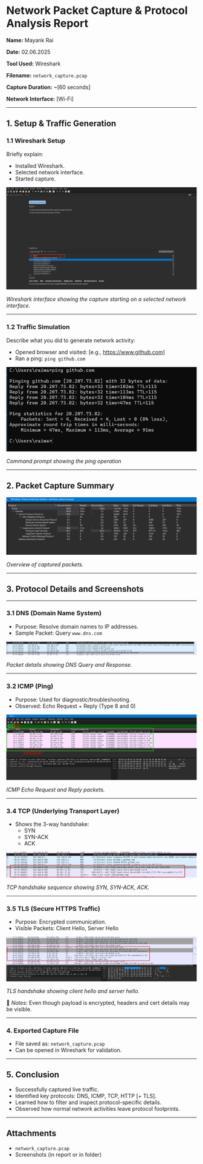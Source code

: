 

# **Network Packet Capture & Protocol Analysis Report**

**Name:** Mayank Rai

**Date:** 02.06.2025

**Tool Used:** Wireshark

**Filename:** `network_capture.pcap`

**Capture Duration:** ~[60 seconds]

**Network Interface:** [Wi-Fi]

---

##  **1. Setup & Traffic Generation**

###  1.1 Wireshark Setup

Briefly explain:

- Installed Wireshark.
- Selected network interface.
- Started capture.

![*Wireshark interface showing the capture starting on a selected network interface.*](screenshots/image.png)

*Wireshark interface showing the capture starting on a selected network interface.*

---

###  1.2 Traffic Simulation

Describe what you did to generate network activity:

- Opened browser and visited: [e.g., https://www.github.com]
- Ran a ping: `ping github.com`

![*Command prompt showing the ping operation*](screenshots/image%201.png)

*Command prompt showing the ping operation*

---

##  **2. Packet Capture Summary**

![*Overview of captured packets.*](screenshots/image%202.png)

*Overview of captured packets.*

---

##  **3. Protocol Details and Screenshots**

---

###  **3.1 DNS (Domain Name System)**

- Purpose: Resolve domain names to IP addresses.
- Sample Packet: Query `www.dns.com`

![*Packet details showing DNS Query and Response.*](screenshots/image%203.png)

*Packet details showing DNS Query and Response.*

---

### **3.2 ICMP (Ping)**

- Purpose: Used for diagnostic/troubleshooting.
- Observed: Echo Request + Reply (Type 8 and 0)

![*ICMP Echo Request and Reply packets.*](screenshots/image%204.png)

*ICMP Echo Request and Reply packets.*

---

### **3.4 TCP (Underlying Transport Layer)**

- Shows the 3-way handshake:
    - SYN
    - SYN-ACK
    - ACK

![*TCP handshake sequence showing SYN, SYN-ACK, ACK.*](screenshots/image%205.png)

*TCP handshake sequence showing SYN, SYN-ACK, ACK.*

---

### **3.5 TLS (Secure HTTPS Traffic)**

- Purpose: Encrypted communication.
- Visible Packets: Client Hello, Server Hello

![*TLS handshake showing client hello and server hello.*](screenshots/tls.jpg)

*TLS handshake showing client hello and server hello.*

🧾 *Notes:* Even though payload is encrypted, headers and cert details may be visible.

---

### **4. Exported Capture File**

- File saved as: `network_capture.pcap`
- Can be opened in Wireshark for validation.

---

##  **5. Conclusion**

- Successfully captured live traffic.
- Identified key protocols: DNS, ICMP, TCP, HTTP [+ TLS].
- Learned how to filter and inspect protocol-specific details.
- Observed how normal network activities leave protocol footprints.

---

##  Attachments

- `network_capture.pcap`
- Screenshots (in report or in folder)
